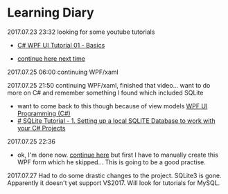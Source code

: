 # Learning Diary
2017.07.23 23:32 looking for some youtube tutorials
  * [C# WPF UI Tutorial 01 - Basics](https://www.youtube.com/watch?v=Vjldip84CXQ)

* [continue here next time](https://youtu.be/Vjldip84CXQ?t=673)

2017.07.25 06:00 continuing WPF/xaml

2017.07.25 21:50 continuing WPF/xaml, finished that video... want to do more on C# and remember something I found which included SQLite

* want to come back to this though because of view models [WPF UI Programming (C#)](https://www.youtube.com/playlist?list=PLrW43fNmjaQVYF4zgsD0oL9Iv6u23PI6M)
* [# SQLite Tutorial - 1. Setting up a local SQLITE Database to work with your C# Projects](https://www.youtube.com/watch?v=TrJcKHMe6Y8)

2017.07.25 22:36 

* ok, I'm done now. [continue here](https://youtu.be/sAAKu_SsaoA?list=PLiNd7TUPozDET_shXjcaYQiXscVDGIZkU&t=43) but first I have to manually create this WPF form which he skipped... This is going to be a good practise.

2017.07.27 Had to do some drastic changes to the project. SQLite3 is gone. Apparently it doesn't yet support VS2017. Will look for tutorials for MySQL. 
